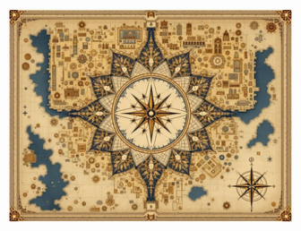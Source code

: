 ![The Golden Maze's layout featuring the market, counting house, and copper vault. Include trade flow patterns, calculation nodes, and perfect exchange points. Style: Arabian marketplace blueprint meets cosmic mathematics, with bazaar layouts transformed into eldritch patterns. Compass rose made of intersecting coin patterns.](map_caption_1.jpeg)
